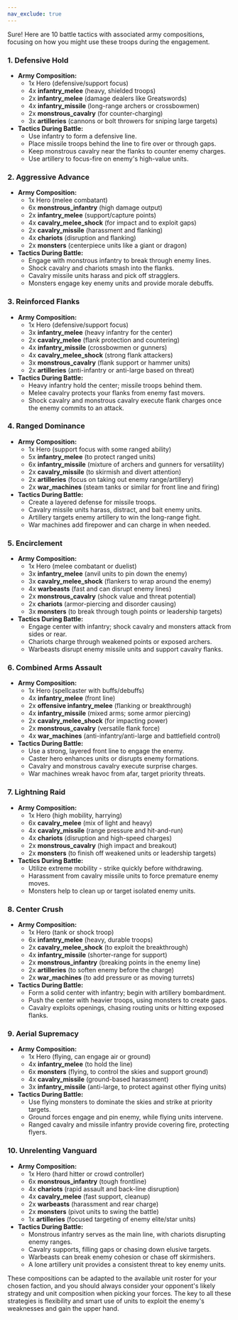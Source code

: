 ```yaml
---
nav_exclude: true
---
```


Sure! Here are 10 battle tactics with associated army compositions, focusing on how you might use these troops during the engagement.

### 1. Defensive Hold
- **Army Composition:**
  - 1x Hero (defensive/support focus)
  - 4x **infantry_melee** (heavy, shielded troops)
  - 2x **infantry_melee** (damage dealers like Greatswords)
  - 4x **infantry_missile** (long-range archers or crossbowmen)
  - 2x **monstrous_cavalry** (for counter-charging)
  - 3x **artilleries** (cannons or bolt throwers for sniping large targets)
- **Tactics During Battle:**
  - Use infantry to form a defensive line.
  - Place missile troops behind the line to fire over or through gaps.
  - Keep monstrous cavalry near the flanks to counter enemy charges.
  - Use artillery to focus-fire on enemy's high-value units.

### 2. Aggressive Advance
- **Army Composition:**
  - 1x Hero (melee combatant)
  - 6x **monstrous_infantry** (high damage output)
  - 2x **infantry_melee** (support/capture points)
  - 4x **cavalry_melee_shock** (for impact and to exploit gaps)
  - 2x **cavalry_missile** (harassment and flanking)
  - 4x **chariots** (disruption and flanking)
  - 2x **monsters** (centerpiece units like a giant or dragon)
- **Tactics During Battle:**
  - Engage with monstrous infantry to break through enemy lines.
  - Shock cavalry and chariots smash into the flanks.
  - Cavalry missile units harass and pick off stragglers.
  - Monsters engage key enemy units and provide morale debuffs.

### 3. Reinforced Flanks
- **Army Composition:**
  - 1x Hero (defensive/support focus)
  - 3x **infantry_melee** (heavy infantry for the center)
  - 2x **cavalry_melee** (flank protection and countering)
  - 4x **infantry_missile** (crossbowmen or gunners)
  - 4x **cavalry_melee_shock** (strong flank attackers)
  - 3x **monstrous_cavalry** (flank support or hammer units)
  - 2x **artilleries** (anti-infantry or anti-large based on threat)
- **Tactics During Battle:**
  - Heavy infantry hold the center; missile troops behind them.
  - Melee cavalry protects your flanks from enemy fast movers.
  - Shock cavalry and monstrous cavalry execute flank charges once the enemy commits to an attack.

### 4. Ranged Dominance
- **Army Composition:**
  - 1x Hero (support focus with some ranged ability)
  - 5x **infantry_melee** (to protect ranged units)
  - 6x **infantry_missile** (mixture of archers and gunners for versatility)
  - 2x **cavalry_missile** (to skirmish and divert attention)
  - 2x **artilleries** (focus on taking out enemy range/artillery)
  - 2x **war_machines** (steam tanks or similar for front line and firing)
- **Tactics During Battle:**
  - Create a layered defense for missile troops.
  - Cavalry missile units harass, distract, and bait enemy units.
  - Artillery targets enemy artillery to win the long-range fight.
  - War machines add firepower and can charge in when needed.

### 5. Encirclement
- **Army Composition:**
  - 1x Hero (melee combatant or duelist)
  - 3x **infantry_melee** (anvil units to pin down the enemy)
  - 3x **cavalry_melee_shock** (flankers to wrap around the enemy)
  - 4x **warbeasts** (fast and can disrupt enemy lines)
  - 2x **monstrous_cavalry** (shock value and threat potential)
  - 2x **chariots** (armor-piercing and disorder causing)
  - 3x **monsters** (to break through tough points or leadership targets)
- **Tactics During Battle:**
  - Engage center with infantry; shock cavalry and monsters attack from sides or rear.
  - Chariots charge through weakened points or exposed archers.
  - Warbeasts disrupt enemy missile units and support cavalry flanks.

### 6. Combined Arms Assault
- **Army Composition:**
  - 1x Hero (spellcaster with buffs/debuffs)
  - 4x **infantry_melee** (front line)
  - 2x **offensive infantry_melee** (flanking or breakthrough)
  - 4x **infantry_missile** (mixed arms; some armor piercing)
  - 2x **cavalry_melee_shock** (for impacting power)
  - 2x **monstrous_cavalry** (versatile flank force)
  - 4x **war_machines** (anti-infantry/anti-large and battlefield control)
- **Tactics During Battle:**
  - Use a strong, layered front line to engage the enemy.
  - Caster hero enhances units or disrupts enemy formations.
  - Cavalry and monstrous cavalry execute surprise charges.
  - War machines wreak havoc from afar, target priority threats.

### 7. Lightning Raid
- **Army Composition:**
  - 1x Hero (high mobility, harrying)
  - 6x **cavalry_melee** (mix of light and heavy)
  - 4x **cavalry_missile** (range pressure and hit-and-run)
  - 4x **chariots** (disruption and high-speed charges)
  - 2x **monstrous_cavalry** (high impact and breakout)
  - 2x **monsters** (to finish off weakened units or leadership targets)
- **Tactics During Battle:**
  - Utilize extreme mobility - strike quickly before withdrawing.
  - Harassment from cavalry missile units to force premature enemy moves.
  - Monsters help to clean up or target isolated enemy units.

### 8. Center Crush
- **Army Composition:**
  - 1x Hero (tank or shock troop)
  - 6x **infantry_melee** (heavy, durable troops)
  - 2x **cavalry_melee_shock** (to exploit the breakthrough)
  - 4x **infantry_missile** (shorter-range for support)
  - 2x **monstrous_infantry** (breaking points in the enemy line)
  - 2x **artilleries** (to soften enemy before the charge)
  - 2x **war_machines** (to add pressure or as moving turrets)
- **Tactics During Battle:**
  - Form a solid center with infantry; begin with artillery bombardment.
  - Push the center with heavier troops, using monsters to create gaps.
  - Cavalry exploits openings, chasing routing units or hitting exposed flanks.

### 9. Aerial Supremacy
- **Army Composition:**
  - 1x Hero (flying, can engage air or ground)
  - 4x **infantry_melee** (to hold the line)
  - 6x **monsters** (flying, to control the skies and support ground)
  - 4x **cavalry_missile** (ground-based harassment)
  - 3x **infantry_missile** (anti-large, to protect against other flying units)
- **Tactics During Battle:**
  - Use flying monsters to dominate the skies and strike at priority targets.
  - Ground forces engage and pin enemy, while flying units intervene.
  - Ranged cavalry and missile infantry provide covering fire, protecting flyers.

### 10. Unrelenting Vanguard
- **Army Composition:**
  - 1x Hero (hard hitter or crowd controller)
  - 6x **monstrous_infantry** (tough frontline)
  - 4x **chariots** (rapid assault and back-line disruption)
  - 4x **cavalry_melee** (fast support, cleanup)
  - 2x **warbeasts** (harassment and rear charge)
  - 2x **monsters** (pivot units to swing the battle)
  - 1x **artilleries** (focused targeting of enemy elite/star units)
- **Tactics During Battle:**
  - Monstrous infantry serves as the main line, with chariots disrupting enemy ranges.
  - Cavalry supports, filling gaps or chasing down elusive targets.
  - Warbeasts can break enemy cohesion or chase off skirmishers.
  - A lone artillery unit provides a consistent threat to key enemy units.

These compositions can be adapted to the available unit roster for your chosen faction, and you should always consider your opponent's likely strategy and unit composition when picking your forces. The key to all these strategies is flexibility and smart use of units to exploit the enemy's weaknesses and gain the upper hand.
